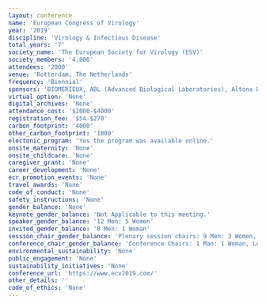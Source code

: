 ```yaml
---
layout: conference 
name: 'European Congress of Virology'
year: '2019'
discipline: 'Virology & Infectious Disease'
total_years: '7'
society_name: 'The European Society for Virology (ESV)'
society_members: '4,000'
attendees: '2000'
venue: 'Rotterdam, The Netherlands'
frequency: 'Biennial'
sponsors: 'BIOMERIEUX, ABL (Advanced Biological Laboratories), Altona Diagnistics, Cephid, Elsevier, ELITech Group, Eurogentec, EVAg, HOLOGIC, Janssen (Johnson & Johnson), Microbiology Society Research online, Oxford NANOPORE Technologies, Oxford Expression Technologies, STAR:ODDI logging Life Science, Zeiss'
virtual_option: 'None'
digital_archives: 'None'
attendance_cost: '$2000-$4000'
registration_fee: '$54-$270'
carbon_footprint: '4000'
other_carbon_footprint: '1000'
electonic_program: 'Yes the program was available online.'
onsite_maternity: 'None'
onsite_childcare: 'None'
caregiver_grant: 'None'
career_development: 'None'
ecr_promotion_events: 'None'
travel_awards: 'None'
code_of_conduct: 'None'
safety_instructions: 'None'
gender_balance: 'None'
keynote_gender_balance: 'Not Applicable to this meeting.'
speaker_gender_balance: '12 Men: 5 Women'
invited_gender_balance: '8 Men: 1 Woman'
session_chair_gender_balance: 'Plenary session chairs: 9 Men: 3 Women, Regular session chairs & moderatos: 7 Men: 4 Women'
conference_chair_gender_balance: 'Conference Chairs: 1 Man: 1 Woman, Local Organizing Committee: 4 Men: 4 Women, Local Scientific Committee: 20 Men: 8 Women, International scientific Committee: 20 Men: 8 Women'
environmental_sustainability: 'None'
public_engagement: 'None'
sustainability_initiatives: 'None'
conference_url: 'https://www.ecv2019.com/'
other_details: ''
code_of_ethics: 'None'
---
```

